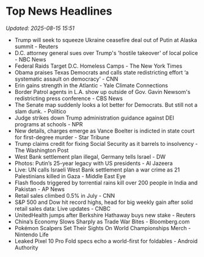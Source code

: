 # Top News Headlines

_Updated: 2025-08-15 15:51_

- Trump will seek to squeeze Ukraine ceasefire deal out of Putin at Alaska summit - Reuters
- D.C. attorney general sues over Trump's 'hostile takeover' of local police - NBC News
- Federal Raids Target D.C. Homeless Camps - The New York Times
- Obama praises Texas Democrats and calls state redistricting effort ‘a systematic assault on democracy’ - CNN
- Erin gains strength in the Atlantic - Yale Climate Connections
- Border Patrol agents in L.A. show up outside of Gov. Gavin Newsom's redistricting press conference - CBS News
- The Senate map suddenly looks a lot better for Democrats. But still not a slam dunk. - Politico
- Judge strikes down Trump administration guidance against DEI programs at schools - NPR
- New details, charges emerge as Vance Boelter is indicted in state court for first-degree murder - Star Tribune
- Trump claims credit for fixing Social Security as it barrels to insolvency - The Washington Post
- West Bank settlement plan illegal, Germany tells Israel - DW
- Photos: Putin’s 25-year legacy with US presidents - Al Jazeera
- Live: UN calls Israeli West Bank settlement plan a war crime as 21 Palestinians killed in Gaza - Middle East Eye
- Flash floods triggered by torrential rains kill over 200 people in India and Pakistan - AP News
- Retail sales climbed 0.5% in July - CNN
- S&P 500 and Dow hit record highs, head for big weekly gain after solid retail sales data: Live updates - CNBC
- UnitedHealth jumps after Berkshire Hathaway buys new stake - Reuters
- China’s Economy Slows Sharply as Trade War Bites - Bloomberg.com
- Pokémon Scalpers Set Their Sights On World Championships Merch - Nintendo Life
- Leaked Pixel 10 Pro Fold specs echo a world-first for foldables - Android Authority